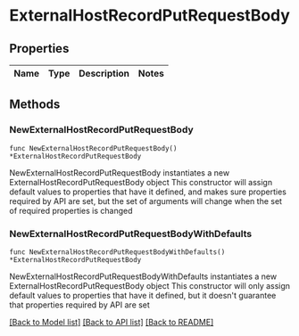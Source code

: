 # ExternalHostRecordPutRequestBody

## Properties

Name | Type | Description | Notes
------------ | ------------- | ------------- | -------------

## Methods

### NewExternalHostRecordPutRequestBody

`func NewExternalHostRecordPutRequestBody() *ExternalHostRecordPutRequestBody`

NewExternalHostRecordPutRequestBody instantiates a new ExternalHostRecordPutRequestBody object
This constructor will assign default values to properties that have it defined,
and makes sure properties required by API are set, but the set of arguments
will change when the set of required properties is changed

### NewExternalHostRecordPutRequestBodyWithDefaults

`func NewExternalHostRecordPutRequestBodyWithDefaults() *ExternalHostRecordPutRequestBody`

NewExternalHostRecordPutRequestBodyWithDefaults instantiates a new ExternalHostRecordPutRequestBody object
This constructor will only assign default values to properties that have it defined,
but it doesn't guarantee that properties required by API are set


[[Back to Model list]](../README.md#documentation-for-models) [[Back to API list]](../README.md#documentation-for-api-endpoints) [[Back to README]](../README.md)


